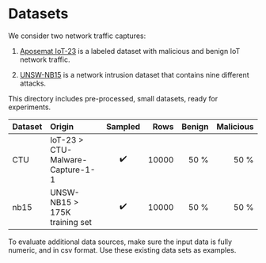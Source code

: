 # Datasets

We consider two network traffic captures:

1. [Aposemat IoT-23](https://www.stratosphereips.org/datasets-iot23/) is a labeled dataset with malicious and benign IoT
   network traffic.

2. [UNSW-NB15](https://research.unsw.edu.au/projects/unsw-nb15-dataset) is a network intrusion dataset that contains
   nine different attacks.

This directory includes pre-processed, small datasets, ready for experiments.

| Dataset | Origin                            | Sampled |  Rows | Benign | Malicious | 
|:--------|:----------------------------------|:-------:|------:|-------:|----------:|
| CTU     | IoT-23 > CTU-Malware-Capture-1-1  |   ✔️    | 10000 |   50 % |      50 % |
| nb15    | UNSW-NB15 > 175K training set     |   ✔️    | 10000 |   50 % |      50 % |

To evaluate additional data sources, make sure the input data is fully numeric, and in csv format.
Use these existing data sets as examples.
